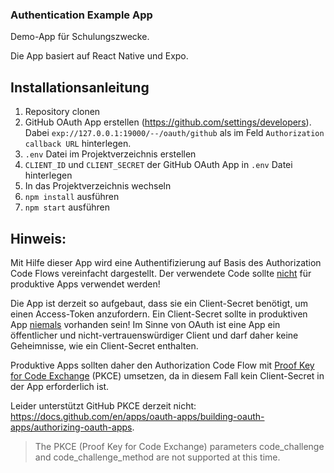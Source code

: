 ### Authentication Example App

Demo-App für Schulungszwecke.

Die App basiert auf React Native und Expo.

## Installationsanleitung

1. Repository clonen
2. GitHub OAuth App erstellen (https://github.com/settings/developers). Dabei `exp://127.0.0.1:19000/--/oauth/github` als im Feld `Authorization callback URL` hinterlegen.
3. `.env` Datei im Projektverzeichnis erstellen
4. `CLIENT_ID` und `CLIENT_SECRET` der GitHub OAuth App in `.env` Datei hinterlegen
5. In das Projektverzeichnis wechseln
6. `npm install` ausführen
7. `npm start` ausführen

## Hinweis:

Mit Hilfe dieser App wird eine Authentifizierung auf Basis des Authorization Code Flows vereinfacht dargestellt. Der verwendete Code sollte <u>nicht</u> für produktive Apps verwendet werden!

Die App ist derzeit so aufgebaut, dass sie ein Client-Secret benötigt, um einen Access-Token anzufordern. Ein Client-Secret sollte in produktiven App <u>niemals</u> vorhanden sein! Im Sinne von OAuth ist eine App ein öffentlicher und nicht-vertrauenswürdiger Client und darf daher keine Geheimnisse, wie ein Client-Secret enthalten.

Produktive Apps sollten daher den Authorization Code Flow mit <u>Proof Key for Code Exchange</u> (PKCE) umsetzen, da in diesem Fall kein Client-Secret in der App erforderlich ist.

Leider unterstützt GitHub PKCE derzeit nicht: https://docs.github.com/en/apps/oauth-apps/building-oauth-apps/authorizing-oauth-apps.

> The PKCE (Proof Key for Code Exchange) parameters code_challenge and code_challenge_method are not supported at this time.